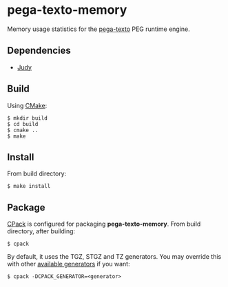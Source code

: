 pega-texto-memory
=================
Memory usage statistics for the [pega-texto](https://github.com/gilzoide/pega-texto)
PEG runtime engine.


Dependencies
------------
- [Judy](http://judy.sourceforge.net/)


Build
-----
Using [CMake](https://cmake.org/):

	$ mkdir build
	$ cd build
	$ cmake ..
	$ make


Install
-------
From build directory:

	$ make install


Package
-------
[CPack](https://cmake.org/Wiki/CMake:Packaging_With_CPack) is configured for
packaging __pega-texto-memory__. From build directory, after building:

	$ cpack

By default, it uses the TGZ, STGZ and TZ generators. You may override this with
other [available generators](https://cmake.org/Wiki/CMake:CPackPackageGenerators)
if you want:

	$ cpack -DCPACK_GENERATOR=<generator>

